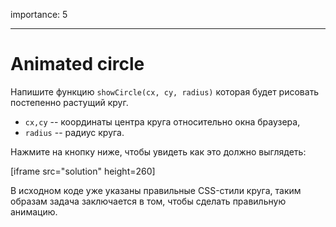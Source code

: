 importance: 5

---

# Animated circle

Напишите функцию `showCircle(cx, cy, radius)` которая будет рисовать постепенно растущий круг.

- `cx,cy` -- координаты центра круга относительно окна браузера,
- `radius` -- радиус круга.

Нажмите на кнопку ниже, чтобы увидеть как это должно выглядеть:

[iframe src="solution" height=260]

В исходном коде уже указаны правильные CSS-стили круга, таким образам задача заключается в том, чтобы сделать правильную анимацию.

